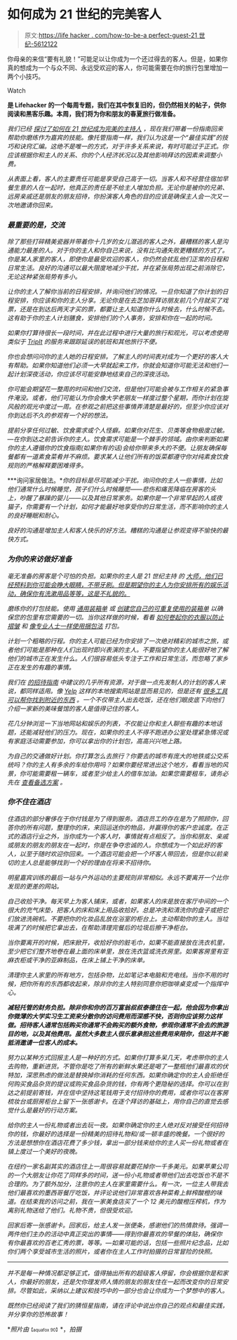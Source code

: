 # 如何成为 21 世纪的完美客人

> 原文:[https://life hacker . com/how-to-be-a perfect-guest-21 世纪-5612122](https://lifehacker.com/how-to-be-a-perfect-guest-in-the-21st-century-5612122)

你母亲的来信“要有礼貌！”可能足以让你成为一个还过得去的客人。但是，如果你真的想成为一个与众不同、永远受欢迎的客人，你可能需要在你的旅行包里增加一两个小技巧。

Watch

[](http://lifehacker.com/tag/blast-from-the-past)**是 Lifehacker 的一个每周专题，我们在其中恢复旧的，但仍然相关的帖子，供你阅读和黑客乐趣。本周，我们将为你和朋友的春夏旅行做准备。**

*我们已经 [探讨了如何在 21 世纪成为完美的主持人](https://lifehacker.com/how-to-be-the-perfect-host-in-the-21st-century-5606282) ，现在我们带着一份指南回来帮助你磨练作为嘉宾的技能。像托管指南一样，我们认为这是一个“最佳实践”的技巧和诀窍汇编。这绝不是唯一的方式，对于许多关系来说，有时可能过于正式。你应该根据你和主人的关系、你的个人经济状况以及其他影响拜访的因素来调整小费。*

*从表面上看，客人的主要责任可能是享受自己高于一切。当客人和不经营住宿加早餐生意的人在一起时，他真正的责任是不给主人增加负担。无论你是被你的兄弟、远房亲戚还是朋友的朋友招待，你扮演客人角色的目的应该是确保主人会一次又一次地邀请你回来。*

### *最重要的是，交流*

*除了那些打碎精美瓷器并带着你十几岁的女儿潜逃的客人之外，最糟糕的客人是沟通能力最差的人。对于你的主人和你自己来说，没有比沟通失败更糟糕的方式了。你是某人家里的客人，即使你是最受欢迎的客人，你仍然会扰乱他们正常的日程和日常生活。良好的沟通可以最大限度地减少干扰，并在紧张局势出现之前消除它，无论这种紧张局势有多小。*

*让你的主人了解你当前的日程安排，并询问他们的情况。一旦你知道了你计划的日程安排，你应该和你的主人分享。无论你是在去芝加哥拜访朋友前几个月就买了戏票，还是在到达后两天才买的票，都要让主人知道你什么时候去，什么时候不去。这有助于你的主人计划膳食，安排他们的个人事务，安排和你在一起的时间。*

*如果你打算待很长一段时间，并在此过程中进行大量的旅行和观光，可以考虑使用类似于 [TripIt](http://www.tripit.com/) 的服务来跟踪延误的航班和其他旅行不便。*

*你也会想问问你的主人她的日程安排。了解主人的时间表对成为一个更好的客人大有帮助。如果你知道他们必须一大早就起来工作，你就会知道你可能无法和他们一起计划深夜活动，你应该尽可能安静地结束自己的深夜活动。*

*你可能会期望花一整周的时间和他们交流，但是他们可能会被与工作相关的紧急事件淹没。或者，他们可能认为你会像大学老朋友一样度过整个星期，而你计划在旋风般的观光中度过一周。在参观之前把这些事情弄清楚是最好的，但至少你应该对你到达后不久的参观有一个好的想法。*

*提前分享任何过敏、饮食需求或个人怪癖。如果你对花生、贝类等食物极度过敏。—在你到达之前告诉你的主人。饮食需求可能是一个棘手的领域。由你来判断如果你的主人遵循你的饮食指南(如果你有的话)会给你带来多大的不便。让朋友确保每餐都有一道素食菜肴并不麻烦。要求某人让他们所有的饭菜都遵守你对纯素食饮食规则的严格解释要困难得多。*

***询问家居做法。**你的目标是尽可能减少干扰。询问你的主人一些事情，比如他们通常什么时候睡觉，孩子们什么时候睡觉——悲伤和痛苦降临在房客的头上，吵醒了暴躁的婴儿——以及其他日常家务。如果你是一个非常早起的人或夜猫子，你需要有一个计划，如何才能最好地享受你的日常生活，而不影响你的主人的良好睡眠和耐心。*

*良好的沟通是增加主人和客人快乐的好方法。糟糕的沟通是让参观变得不愉快的最快方式。*

### *为你的来访做好准备*

*毫无准备的房客是个可怕的负担。如果你的主人是 21 世纪主持 的 [大师，他们已经预料到你可能会睁大眼睛，不带牙刷。但是期望你的主人为你安排所有的娱乐活动，确保你有洗漱用品等等，这是不礼貌的。](https://lifehacker.com/how-to-be-the-perfect-host-in-the-21st-century-5606282)*

*磨练你的打包技能。使用 [通用装箱单](http://lifehacker.com/the-universal-packing-list-116187) 或 [创建您自己的可重复使用的装箱单](https://lifehacker.com/create-a-single-reusable-packing-list-5361800) 以确保您的包里有您需要的一切。当你这样做的时候，看看 [如何卷起你的衣服以防止褶皱](http://lifehacker.com/rolling-clothes-prevents-wrinkles-and-saves-packing-spa-5533463) 和 [像专业人士一样使用捆包法](http://lifehacker.com/pack-like-a-pro-with-the-bundled-wrapping-method-301435) 打包。*

*计划一个粗略的行程。你的主人可能已经为你安排了一次绝对精彩的城市之旅，或者他们可能是那种在人们出现时即兴表演的主人。不要指望你的主人能很好地了解他们的城市正在发生什么。人们很容易低头专注于工作和日常生活，而忽略了家乡正在发生的有趣的事情。*

*我们在 [的招待指南](https://lifehacker.com/how-to-be-the-perfect-host-in-the-21st-century-5606282) 中建议的几乎所有资源，对于做一点先发制人的计划的客人来说，都同样适用。像 [Yelp](http://www.yelp.com/) 这样的本地搜索网站是显而易见的，但是还有 [很多工具可以帮你找到附近的东西](https://lifehacker.com/top-10-tools-for-finding-cool-stuff-nearby-5465334) 。一个不仅带主人出去吃饭，还在他们眼皮底下向他们介绍一家新的美味餐馆的客人是值得记住的客人。*

*花几分钟浏览一下当地网站和娱乐的列表，不仅能让你和主人聊些有趣的本地话题，还能减轻他们的压力。现在，如果你的主人不得不跑进办公室处理紧急情况或有家庭活动需要参加，你可以拿出你的计划包，高高兴兴地上路。*

*为自己的交通做好计划。你打算怎么去旅行？你要去的城市有庞大的地铁或公交系统吗？你的主人有多余的车给你用吗？如果你要经常进出这个地方，看看当地的风景，你可能需要租一辆车，或者至少给主人的借车加油。如果您需要租车，请务必先在 [查看备选方案](https://lifehacker.com/the-best-alternatives-to-traditional-car-rentals-1640639954) 。*

### *你不住在酒店*

*住酒店的部分奢侈在于你付钱是为了得到服务。酒店员工的存在是为了照顾你，回答你的所有问题，整理你的床，来回运送你的物品，并赢得你的客户忠诚度。在正式的酒店行业之外，当你成为一个客人时，事情就有点相反了。当你和朋友、亲戚或朋友的朋友的朋友在一起时，你是在争夺忠诚的人。你想成为一个如此好的客人，以至于随时欢迎你回来。一个酒店可能会把一个坏客人带回去，但是你以前亲切的主人总是能够找到一个好的理由在将来不招待你。*

*明星嘉宾训练的最后一站与户外运动的主要规则非常相似。永远不要离开一个比你发现的更差的网站。*

*自己收拾干净。每天早上为客人铺床，或者，如果客人的床是放在客厅中间的一个很大的充气床垫，把客人的床和床上用品收拾好。总是冲洗和清洗你的盘子或把它们放进洗碗机。不要把你的化妆品乱放在浴室的柜台上。主动帮助你的主人。当垃圾满了的时候把它拿出去，在帮助清理完餐后的垃圾后擦干净柜台。*

*当你要离开的时候，把床掀开，收拾好你的脏毛巾，如果不能直接放在洗衣机里，至少把它们整齐地卷在最上面的床单里，放在洗衣篮或洗衣房里。如果客房里有亚麻衣柜或干净的亚麻制品，在床上铺上干净的床单。*

*清理你主人家里的所有地方，包括杂物，比如笔记本电脑和充电线。当你不用的时候，把你所有的东西都收起来，除非你的主人特别同意你把咖啡桌变成一个指挥中心。*

***减轻托管的财务负担。除非你和你的百万富翁叔叔泰德住在一起，他会因为你拿出你微薄的大学实习生工资来分散你的访问费用而深感不快，否则你应该努力这样做。招待客人通常包括购买你通常不会购买的额外食物，参观你通常不会去的旅游目的地，以及其他费用。虽然大多数主人很乐意承担这些费用来陪你，但这并不能抵消邀请一位客人的成本。***

*努力以某种方式回报主人是一种好的方式。如果你打算多呆几天，考虑带你的主人去购物，重新进货。不管你是吃了所有的新鲜水果还是喝了一整瓶他们最喜欢的伏特加，深思熟虑的做法是替换掉你消耗的任何东西。如果你确定你的主人会拒绝任何购买食品杂货的提议或购买食品杂货的钱，你有两个更隐秘的选择。你可以在到达之前提前寄钱，并在信中坚持这笔钱用于支付招待你的费用，或者你可以在客房梳妆台或厨房柜台上留下一张感谢卡。在逐个拜访的基础上，用你自己的直觉去感觉什么是最好的行动方案。*

*给你的主人一份礼物或者出去玩一夜。如果你确定你的主人绝对反对接受任何招待你的钱，你最好的选择是一份精美的招待礼物和/或一顿丰盛的晚餐。一个很好的方法是想想你在酒店花费了多少钱，拿出一部分钱来给你的主人买一份礼物或者在镇上度过一个美好的夜晚。*

*在纽约一家名副其实的酒店住上一周很容易就要花掉你一千多美元。如果苹果公司的一个大朋友让你花了同样多的时间，送一份小礼物或者带他们出去吃饭也不是不合理的。为了额外加分，注意你的主人在家里需要什么。有一次，一位主人带我去他们最喜欢的墨西哥餐厅吃饭，并评论说他们非常喜欢各种菜肴上鲜榨酸橙的味道。在结束我的访问之前，我在一家美食店买了一个 12 美元的酸橙压榨机，作为离别礼物送给了他们。礼物不贵，但很受欢迎。*

*回家后寄一张感谢卡。回家后，给主人发一张便条，感谢他们的热情款待。强调一两件他们主办的活动中真正突出的事情——得到你最喜欢的早餐的体贴，确保你有你最喜欢的百老汇秀的票，等等。—如果可能的话，包括一些照片纪念品，比如你们两个享受城市生活的照片，或者你在主人工作时拍摄的日常冒险的快照。*

* * *

*并不是每一种情况都足够正式，值得抽出所有的超级客人停留，你会根据你是和家人，你最好的朋友，还是欠你理发师人情的朋友的朋友住在一起而改变你的日常安排。尽管如此，采纳以上建议和技巧中的一部分也会让你成为一个梦想中的客人。*

*既然你已经阅读了我们的猜恒星指南，请在评论中说出你自己的观点和最佳实践，并分享你的恐怖故事！*

**照片由*<small><small>【aquafox 90】</small></small>*，*拍摄*